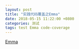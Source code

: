```yaml
---
layout: post
title: "实践代码覆盖之Emma"
date: 2018-05-15 11:22:00 +0800
categories: 测试
tags: test Emma code-coverage
---
```


[Emma](http://emma.sourceforge.net/)
